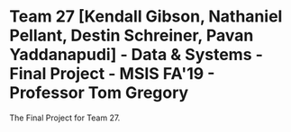 # Team 27 [Kendall Gibson, Nathaniel Pellant, Destin Schreiner, Pavan Yaddanapudi] - Data & Systems - Final Project - MSIS FA'19 - Professor Tom Gregory
The Final Project for Team 27.
